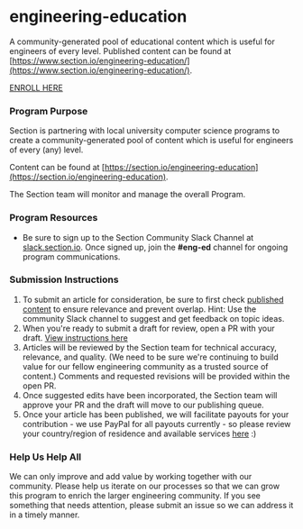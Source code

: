 # engineering-education
A community-generated pool of educational content which is useful for engineers of every level. Published content can be found at [https://www.section.io/engineering-education/](https://www.section.io/engineering-education/).

[ENROLL HERE](https://docs.google.com/forms/d/e/1FAIpQLSfTbj3kqvEJEb5RLjqJurfbHa8ckzQx0CjRzaizblue9ZOK5A/viewform?usp=sf_link)

### Program Purpose
Section is partnering with local university computer science programs to create a community-generated pool of content which is useful for engineers of every (any) level.

Content can be found at [https://section.io/engineering-education](https://section.io/engineering-education).

The Section team will monitor and manage the overall Program.

### Program Resources
- Be sure to sign up to the Section Community Slack Channel at [slack.section.io](https://slack.section.io/). Once signed up, join the **#eng-ed** channel for ongoing program communications.

### Submission Instructions
1. To submit an article for consideration, be sure to first check [published content](https://www.section.io/engineering-education/) to ensure relevance and prevent overlap. Hint: Use the community Slack channel to suggest and get feedback on topic ideas.
2. When you're ready to submit a draft for review, open a PR with your draft. [View instructions here](/UPLOAD_INSTRUCTIONS.md)
3. Articles will be reviewed by the Section team for technical accuracy, relevance, and quality. (We need to be sure we're continuing to build value for our fellow engineering community as a trusted source of content.) Comments and requested revisions will be provided within the open PR.
4. Once suggested edits have been incorporated, the Section team will approve your PR and the draft will move to our publishing queue.
5. Once your article has been published, we will facilitate payouts for your contribution - we use PayPal for all payouts currently - so please review your country/region of residence and available services [here](https://www.paypal.com/ga/webapps/mpp/ua/residence-full) 
:)

### Help Us Help All
We can only improve and add value by working together with our community. Please help us iterate on our processes so that we can grow this program to enrich the larger engineering community. If you see something that needs attention, please submit an issue so we can address it in a timely manner.
